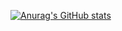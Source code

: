 [![Anurag's GitHub stats](https://github-readme-stats.vercel.app/api?username=james-yaoshenglong)](https://github.com/anuraghazra/github-readme-stats)

<!--
**James-yaoshenglong/James-yaoshenglong** is a ✨ _special_ ✨ repository because its `README.md` (this file) appears on your GitHub profile.

Here are some ideas to get you started:

- 🔭 I’m currently working on ...
- 🌱 I’m currently learning ...
- 👯 I’m looking to collaborate on ...
- 🤔 I’m looking for help with ...
- 💬 Ask me about ...
- 📫 How to reach me: ...
- 😄 Pronouns: ...
- ⚡ Fun fact: ...
-->
